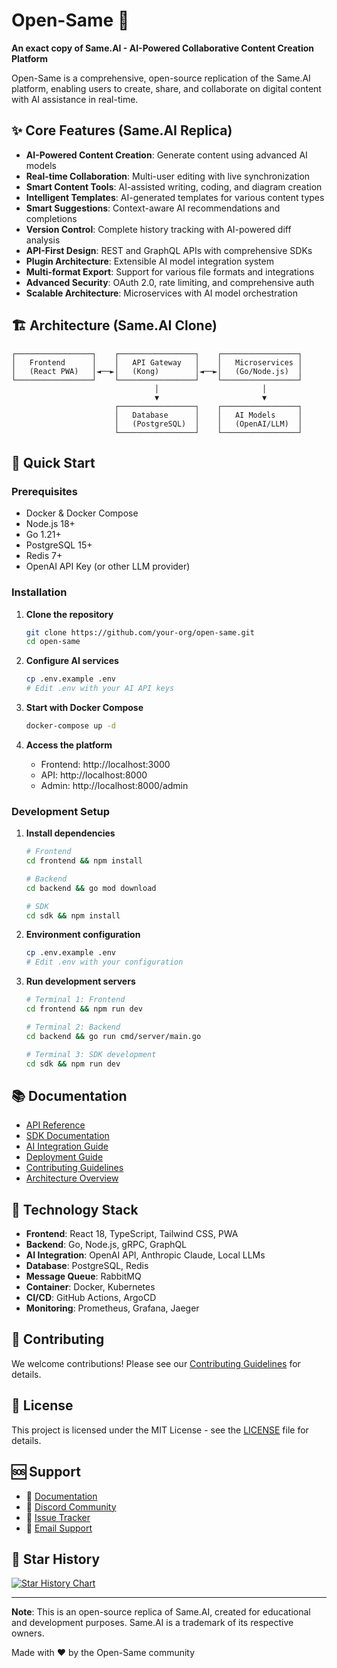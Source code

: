 # Open-Same 🚀

**An exact copy of Same.AI - AI-Powered Collaborative Content Creation Platform**

Open-Same is a comprehensive, open-source replication of the Same.AI platform, enabling users to create, share, and collaborate on digital content with AI assistance in real-time.

## ✨ Core Features (Same.AI Replica)

- **AI-Powered Content Creation**: Generate content using advanced AI models
- **Real-time Collaboration**: Multi-user editing with live synchronization
- **Smart Content Tools**: AI-assisted writing, coding, and diagram creation
- **Intelligent Templates**: AI-generated templates for various content types
- **Smart Suggestions**: Context-aware AI recommendations and completions
- **Version Control**: Complete history tracking with AI-powered diff analysis
- **API-First Design**: REST and GraphQL APIs with comprehensive SDKs
- **Plugin Architecture**: Extensible AI model integration system
- **Multi-format Export**: Support for various file formats and integrations
- **Advanced Security**: OAuth 2.0, rate limiting, and comprehensive auth
- **Scalable Architecture**: Microservices with AI model orchestration

## 🏗️ Architecture (Same.AI Clone)

```
┌─────────────────┐    ┌─────────────────┐    ┌─────────────────┐
│   Frontend      │    │   API Gateway   │    │   Microservices │
│   (React PWA)   │◄──►│   (Kong)        │◄──►│   (Go/Node.js)  │
└─────────────────┘    └─────────────────┘    └─────────────────┘
                                │                       │
                                ▼                       ▼
                       ┌─────────────────┐    ┌─────────────────┐
                       │   Database      │    │   AI Models     │
                       │   (PostgreSQL)  │    │   (OpenAI/LLM)  │
                       └─────────────────┘    └─────────────────┘
```

## 🚀 Quick Start

### Prerequisites

- Docker & Docker Compose
- Node.js 18+ 
- Go 1.21+
- PostgreSQL 15+
- Redis 7+
- OpenAI API Key (or other LLM provider)

### Installation

1. **Clone the repository**
   ```bash
   git clone https://github.com/your-org/open-same.git
   cd open-same
   ```

2. **Configure AI services**
   ```bash
   cp .env.example .env
   # Edit .env with your AI API keys
   ```

3. **Start with Docker Compose**
   ```bash
   docker-compose up -d
   ```

4. **Access the platform**
   - Frontend: http://localhost:3000
   - API: http://localhost:8000
   - Admin: http://localhost:8000/admin

### Development Setup

1. **Install dependencies**
   ```bash
   # Frontend
   cd frontend && npm install
   
   # Backend
   cd backend && go mod download
   
   # SDK
   cd sdk && npm install
   ```

2. **Environment configuration**
   ```bash
   cp .env.example .env
   # Edit .env with your configuration
   ```

3. **Run development servers**
   ```bash
   # Terminal 1: Frontend
   cd frontend && npm run dev
   
   # Terminal 2: Backend
   cd backend && go run cmd/server/main.go
   
   # Terminal 3: SDK development
   cd sdk && npm run dev
   ```

## 📚 Documentation

- [API Reference](docs/api.md)
- [SDK Documentation](docs/sdk.md)
- [AI Integration Guide](docs/ai-integration.md)
- [Deployment Guide](docs/deployment.md)
- [Contributing Guidelines](CONTRIBUTING.md)
- [Architecture Overview](docs/architecture.md)

## 🔧 Technology Stack

- **Frontend**: React 18, TypeScript, Tailwind CSS, PWA
- **Backend**: Go, Node.js, gRPC, GraphQL
- **AI Integration**: OpenAI API, Anthropic Claude, Local LLMs
- **Database**: PostgreSQL, Redis
- **Message Queue**: RabbitMQ
- **Container**: Docker, Kubernetes
- **CI/CD**: GitHub Actions, ArgoCD
- **Monitoring**: Prometheus, Grafana, Jaeger

## 🤝 Contributing

We welcome contributions! Please see our [Contributing Guidelines](CONTRIBUTING.md) for details.

## 📄 License

This project is licensed under the MIT License - see the [LICENSE](LICENSE) file for details.

## 🆘 Support

- 📖 [Documentation](https://docs.open-same.dev)
- 💬 [Discord Community](https://discord.gg/open-same)
- 🐛 [Issue Tracker](https://github.com/your-org/open-same/issues)
- 📧 [Email Support](mailto:support@open-same.dev)

## 🌟 Star History

[![Star History Chart](https://api.star-history.com/svg?repos=your-org/open-same&type=Date)](https://star-history.com/#your-org/open-same&Date)

---

**Note**: This is an open-source replica of Same.AI, created for educational and development purposes. Same.AI is a trademark of its respective owners.

Made with ❤️ by the Open-Same community
